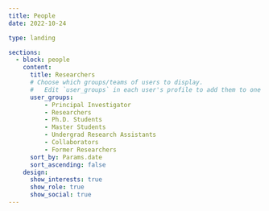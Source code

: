 ```yaml
---
title: People
date: 2022-10-24

type: landing

sections:
  - block: people
    content:
      title: Researchers
      # Choose which groups/teams of users to display.
      #   Edit `user_groups` in each user's profile to add them to one or more of these groups.
      user_groups:
          - Principal Investigator
          - Researchers
          - Ph.D. Students
          - Master Students
          - Undergrad Research Assistants
          - Collaborators
          - Former Researchers
      sort_by: Params.date
      sort_ascending: false
    design:
      show_interests: true
      show_role: true
      show_social: true
---
```

